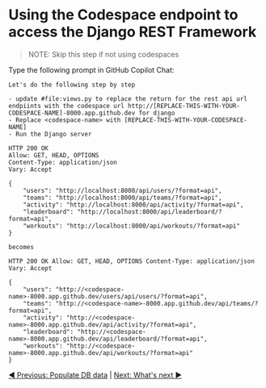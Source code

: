 # Using the Codespace endpoint to access the Django REST Framework

> NOTE: Skip this step if not using codespaces

Type the following prompt in GitHub Copilot Chat:

```text
Let's do the following step by step

- update #file:views.py to replace the return for the rest api url endpiints with the codespace url http://[REPLACE-THIS-WITH-YOUR-CODESPACE-NAME]-8000.app.github.dev for django
- Replace <codespace-name> with [REPLACE-THIS-WITH-YOUR-CODESPACE-NAME]
- Run the Django server

HTTP 200 OK
Allow: GET, HEAD, OPTIONS
Content-Type: application/json
Vary: Accept

{
    "users": "http://localhost:8000/api/users/?format=api",
    "teams": "http://localhost:8000/api/teams/?format=api",
    "activity": "http://localhost:8000/api/activity/?format=api",
    "leaderboard": "http://localhost:8000/api/leaderboard/?format=api",
    "workouts": "http://localhost:8000/api/workouts/?format=api"
}

becomes

HTTP 200 OK Allow: GET, HEAD, OPTIONS Content-Type: application/json Vary: Accept

{ 
    "users": "http://<codespace-name>-8000.app.github.dev/users/api/users/?format=api",
    "teams": "http://<codespace-name>-8000.app.github.dev/api/teams/?format=api",
    "activity": "http://<codespace-name>-8000.app.github.dev/api/activity/?format=api",
    "leaderboard": "http://<codespace-name>-8000.app.github.dev/api/leaderboard/?format=api",
    "workouts": "http://<codespace-name>-8000.app.github.dev/api/workouts/?format=api" 
}
```

[:arrow_backward: Previous: Populate DB data](../6_PopulateDBwData) | [Next: What's next :arrow_forward:](../8_WhatsNext/README.md)